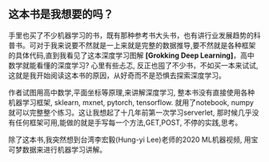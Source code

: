 ## 这本书是我想要的吗？

手里也买了不少机器学习的书，既有那种参考书大头书，也有讲行业发展趋势的科普书。可对于我来说要不然就是一上来就是完整的数据推导,要不然就是各种框架的具体代码,直到我看见了这本深度学习图解 **[Grokking Deep Learning]**，高中数学就能看懂的深度学习? 心里有些忐忑, 反正也囤了不少书，不如买一本来试试,这就是我开始阅读这本书的原因，从好奇而不是恐惧去探索深度学习。

 作者试图用高中数学,平面坐标等原理,来讲解深度学习, 整本书没有直接使用各种机器学习框架, sklearn, mxnet, pytorch, tensorflow. 就用了notebook, numpy就可以完整整个练习。这让我想起了十几年前第一次学习serverlet, 那时候几乎没有任何框架可用,能做的就是手写每一个方法,GET,POST, 不停的实践,思考。

除了这本书,我突然想到台湾李宏毅(Hung-yi Lee)老师的2020 ML机器视频, 用宝可梦数据来进行机器学习讲解。





​     


